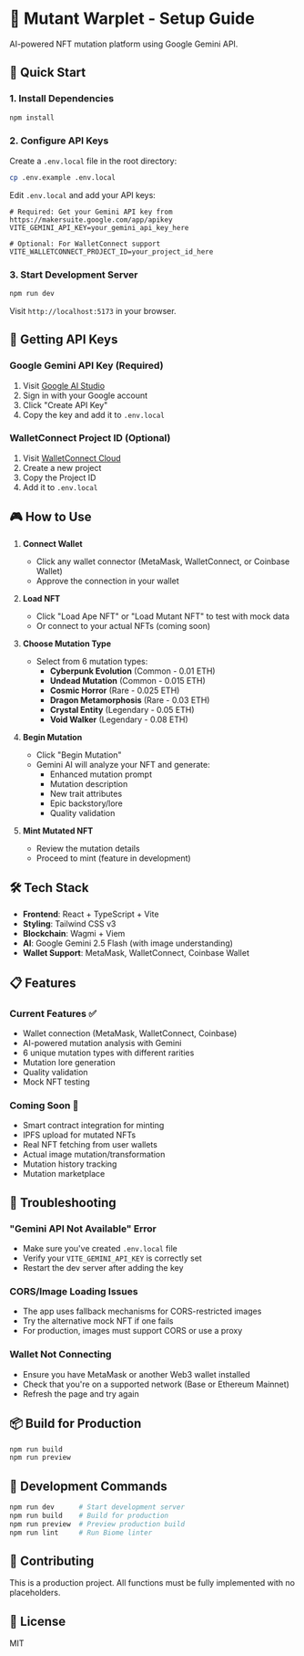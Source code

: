 # 🧬 Mutant Warplet - Setup Guide

AI-powered NFT mutation platform using Google Gemini API.

## 🚀 Quick Start

### 1. Install Dependencies

```bash
npm install
```

### 2. Configure API Keys

Create a `.env.local` file in the root directory:

```bash
cp .env.example .env.local
```

Edit `.env.local` and add your API keys:

```env
# Required: Get your Gemini API key from https://makersuite.google.com/app/apikey
VITE_GEMINI_API_KEY=your_gemini_api_key_here

# Optional: For WalletConnect support
VITE_WALLETCONNECT_PROJECT_ID=your_project_id_here
```

### 3. Start Development Server

```bash
npm run dev
```

Visit `http://localhost:5173` in your browser.

## 🔑 Getting API Keys

### Google Gemini API Key (Required)

1. Visit [Google AI Studio](https://makersuite.google.com/app/apikey)
2. Sign in with your Google account
3. Click "Create API Key"
4. Copy the key and add it to `.env.local`

### WalletConnect Project ID (Optional)

1. Visit [WalletConnect Cloud](https://cloud.walletconnect.com/)
2. Create a new project
3. Copy the Project ID
4. Add it to `.env.local`

## 🎮 How to Use

1. **Connect Wallet**
   - Click any wallet connector (MetaMask, WalletConnect, or Coinbase Wallet)
   - Approve the connection in your wallet

2. **Load NFT**
   - Click "Load Ape NFT" or "Load Mutant NFT" to test with mock data
   - Or connect to your actual NFTs (coming soon)

3. **Choose Mutation Type**
   - Select from 6 mutation types:
     - **Cyberpunk Evolution** (Common - 0.01 ETH)
     - **Undead Mutation** (Common - 0.015 ETH)
     - **Cosmic Horror** (Rare - 0.025 ETH)
     - **Dragon Metamorphosis** (Rare - 0.03 ETH)
     - **Crystal Entity** (Legendary - 0.05 ETH)
     - **Void Walker** (Legendary - 0.08 ETH)

4. **Begin Mutation**
   - Click "Begin Mutation"
   - Gemini AI will analyze your NFT and generate:
     - Enhanced mutation prompt
     - Mutation description
     - New trait attributes
     - Epic backstory/lore
     - Quality validation

5. **Mint Mutated NFT**
   - Review the mutation details
   - Proceed to mint (feature in development)

## 🛠️ Tech Stack

- **Frontend**: React + TypeScript + Vite
- **Styling**: Tailwind CSS v3
- **Blockchain**: Wagmi + Viem
- **AI**: Google Gemini 2.5 Flash (with image understanding)
- **Wallet Support**: MetaMask, WalletConnect, Coinbase Wallet

## 📋 Features

### Current Features ✅

- Wallet connection (MetaMask, WalletConnect, Coinbase)
- AI-powered mutation analysis with Gemini
- 6 unique mutation types with different rarities
- Mutation lore generation
- Quality validation
- Mock NFT testing

### Coming Soon 🚧

- Smart contract integration for minting
- IPFS upload for mutated NFTs
- Real NFT fetching from user wallets
- Actual image mutation/transformation
- Mutation history tracking
- Mutation marketplace

## 🔧 Troubleshooting

### "Gemini API Not Available" Error

- Make sure you've created `.env.local` file
- Verify your `VITE_GEMINI_API_KEY` is correctly set
- Restart the dev server after adding the key

### CORS/Image Loading Issues

- The app uses fallback mechanisms for CORS-restricted images
- Try the alternative mock NFT if one fails
- For production, images must support CORS or use a proxy

### Wallet Not Connecting

- Ensure you have MetaMask or another Web3 wallet installed
- Check that you're on a supported network (Base or Ethereum Mainnet)
- Refresh the page and try again

## 📦 Build for Production

```bash
npm run build
npm run preview
```

## 🧪 Development Commands

```bash
npm run dev      # Start development server
npm run build    # Build for production
npm run preview  # Preview production build
npm run lint     # Run Biome linter
```

## 🤝 Contributing

This is a production project. All functions must be fully implemented with no placeholders.

## 📄 License

MIT
